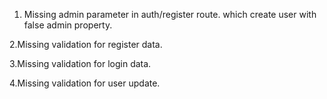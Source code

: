 1. Missing admin parameter in auth/register route. which create user with false admin property.

2.Missing validation for register data.

3.Missing validation for login data.

4.Missing validation for user update.